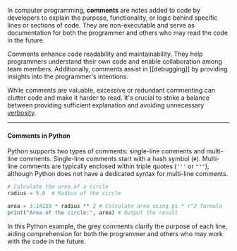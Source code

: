 In computer programming, **comments** are notes added to code by developers to explain the purpose, functionality, or logic behind specific lines or sections of code. They are non-executable and serve as documentation for both the programmer and others who may read the code in the future.

Comments enhance code readability and maintainability. They help programmers understand their own code and enable collaboration among team members. Additionally, comments assist in [[debugging]] by providing insights into the programmer's intentions.

While comments are valuable, excessive or redundant commenting can clutter code and make it harder to read. It's crucial to strike a balance between providing sufficient explanation and avoiding unnecessary [verbosity](https://en.wikipedia.org/wiki/Verbosity).

---
#### Comments in Python

Python supports two types of comments: single-line comments and multi-line comments. Single-line comments start with a hash symbol (`#`). Multi-line comments are typically enclosed within triple quotes (`'''` or `"""`), although Python does not have a dedicated syntax for multi-line comments.

```python
# Calculate the area of a circle
radius = 5.0  # Radius of the circle

area = 3.14159 * radius ** 2 # Calculate area using pi * r^2 formula
print("Area of the circle:", area) # Output the result
```

In this Python example, the grey comments clarify the purpose of each line, aiding comprehension for both the programmer and others who may work with the code in the future.